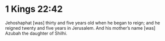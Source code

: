 # 1 Kings 22:42

Jehoshaphat [was] thirty and five years old when he began to reign; and he reigned twenty and five years in Jerusalem. And his mother’s name [was] Azubah the daughter of Shilhi.